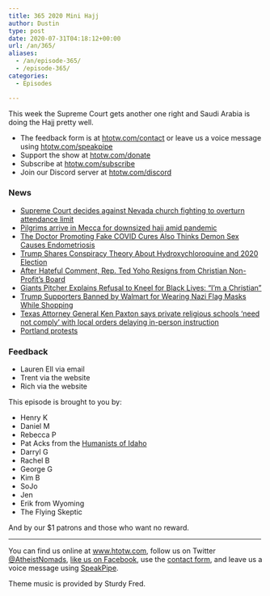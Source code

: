 ```yaml
---
title: 365 2020 Mini Hajj
author: Dustin
type: post
date: 2020-07-31T04:18:12+00:00
url: /an/365/
aliases:
  - /an/episode-365/
  - /episode-365/
categories:
  - Episodes

---
```

<div id="buzzsprout-player-10552744"></div><script src="https://www.buzzsprout.com/1983601/10552744-365-2020-mini-hajj.js?container_id=buzzsprout-player-10552744&player=small" type="text/javascript" charset="utf-8"></script>

This week the Supreme Court gets another one right and Saudi Arabia is doing the Hajj pretty well.

<!--more-->

 * The feedback form is at [htotw.com/contact](https://htotw.com/contact) or leave us a voice message using <a href="https://htotw.com/speakpipe" target="_blank" rel="noopener noreferrer">htotw.com/speakpipe</a>
 * Support the show at <a href="https://htotw.com/donate" target="_blank" rel="payment noopener noreferrer">htotw.com/donate</a>
 * Subscribe at <a href="https://htotw.com/subscribe" target="_blank" rel="noopener noreferrer">htotw.com/subscribe</a>
 * Join our Discord server at <a href="https://htotw.com/discord" target="_blank" rel="noopener noreferrer">htotw.com/discord</a>

### News

  * [Supreme Court decides against Nevada church fighting to overturn attendance limit][1]
  * [Pilgrims arrive in Mecca for downsized hajj amid pandemic][2]
  * [The Doctor Promoting Fake COVID Cures Also Thinks Demon Sex Causes Endometriosis][3]
  * [Trump Shares Conspiracy Theory About Hydroxychloroquine and 2020 Election][4]
  * [After Hateful Comment, Rep. Ted Yoho Resigns from Christian Non-Profit’s Board][5]
  * [Giants Pitcher Explains Refusal to Kneel for Black Lives: “I’m a Christian”][6]
  * [Trump Supporters Banned by Walmart for Wearing Nazi Flag Masks While Shopping][7]
  * [Texas Attorney General Ken Paxton says private religious schools ‘need not comply’ with local orders delaying in-person instruction][8]
  * [Portland protests][9]

### Feedback

  * Lauren Ell via email
  * Trent via the website
  * Rich via the website

This episode is brought to you by:

  * Henry K
  * Daniel M
  * Rebecca P
  * Pat Acks from the <a href="https://www.humanistsofidaho.org" target="_blank" rel="noopener noreferrer">Humanists of Idaho</a>
  * Darryl G
  * Rachel B
  * George G
  * Kim B
  * SoJo
  * Jen
  * Erik from Wyoming
  * The Flying Skeptic

And by our $1 patrons and those who want no reward.

<hr width="500" />

You can find us online at <a href="https://www.htotw.com/" target="_blank" rel="noopener noreferrer">www.htotw.com</a>, follow us on Twitter <a href="https://htotw.com/twitter" target="_blank" rel="noopener noreferrer">@AtheistNomads</a>, <a href="https://htotw.com/facebook" target="_blank" rel="noopener noreferrer">like us on Facebook</a>, use the [contact form](https://htotw.com/contact), and leave us a voice message using <a href="https://htotw.com/speakpipe" target="_blank" rel="noopener noreferrer">SpeakPipe</a>.

Theme music is provided by Sturdy Fred.

 [1]: https://www.cnn.com/2020/07/24/politics/supreme-court-nevada-church/index.html
 [2]: https://religionnews.com/2020/07/28/pilgrims-arrive-in-mecca-for-downsized-hajj-amid-pandemic/
 [3]: https://friendlyatheist.patheos.com/2020/07/28/the-doctor-promoting-fake-covid-cures-also-thinks-demon-sex-causes-endometriosis/
 [4]: https://www.newsweek.com/donald-trump-hydroxychloroquine-election-1520878
 [5]: https://friendlyatheist.patheos.com/2020/07/26/after-hateful-comment-rep-ted-yoho-resigns-from-christian-non-profits-board/
 [6]: https://friendlyatheist.patheos.com/2020/07/25/giants-pitcher-explains-refusal-to-kneel-for-black-lives-im-a-christian/
 [7]: https://www.newsweek.com/trump-supporters-banned-walmart-nazi-flag-masks-1520538
 [8]: https://www.dallasnews.com/news/education/2020/07/17/texas-attorney-general-ken-paxton-says-private-religious-schools-need-not-comply-to-local-health-orders-delaying-in-person-instruction/
 [9]: https://www.wired.com/story/portland-protests-online/